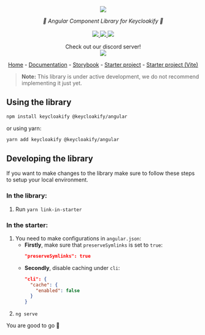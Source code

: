 <p align="center">
    <img src="https://github.com/user-attachments/assets/f469232b-5193-4bcd-91c4-6228d48dbe7e">  
</p>
<p align="center">
    <i>🔏 Angular Component Library for Keycloakify 🔏</i>
    <br>
    <br>
    <a href="https://github.com/keycloakify/keycloakify-angular/actions">
      <img src="https://github.com/keycloakify/keycloakify/workflows/ci/badge.svg?branch=main">
    </a>
    <a href="https://www.npmjs.com/package/@keycloakify/angular">
      <img src="https://img.shields.io/npm/dm/@keycloakify/angular">
    </a>
    <a href="https://github.com/keycloakify/keycloakify/blob/main/LICENSE">
      <img src="https://img.shields.io/npm/l/@keycloakify/angular">
    </a>
    <p align="center">
      Check out our discord server!<br/>
      <a href="https://discord.gg/mJdYJSdcm4">
        <img src="https://dcbadge.limes.pink/api/server/kYFZG7fQmn"/>
      </a>
    </p>
    <p align="center">
        <a href="https://www.keycloakify.dev">Home</a>
        -
        <a href="https://docs.keycloakify.dev">Documentation</a>
        -
        <a href="https://storybook.keycloakify.dev">Storybook</a>
        -
        <a href="https://github.com/keycloakify/keycloakify-starter-angular">Starter project</a>
        -
        <a href="https://github.com/keycloakify/keycloakify-starter-angular-vite">Starter project (Vite)</a>
    </p>
</p>

> **Note:** This library is under active development, we do not recommend implementing it just yet.

## Using the library

```bash
npm install keycloakify @keycloakify/angular
```

or using yarn:

```bash
yarn add keycloakify @keycloakify/angular
```

## Developing the library

If you want to make changes to the library make sure to follow these steps to setup your local environment.

### In the library:

1. Run `yarn link-in-starter`

### In the starter:

1. You need to make configurations in `angular.json`:
    - **Firstly**, make sure that `preserveSymlinks` is set to `true`:
        ```json
        "preserveSymlinks": true
        ```
    - **Secondly**, disable caching under `cli`:
        ```json
        "cli": {
          "cache": {
            "enabled": false
          }
        }
        ```
2. `ng serve`

You are good to go 🚀

